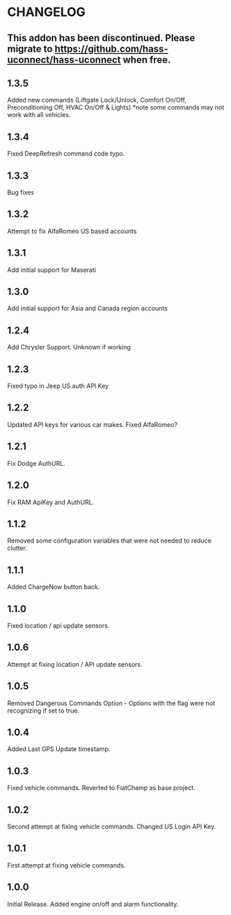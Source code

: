 # CHANGELOG

## This addon has been discontinued. Please migrate to https://github.com/hass-uconnect/hass-uconnect when free. 



## 1.3.5
Added new commands (Liftgate Lock/Unlock, Comfort On/Off, Preconditioning Off, HVAC On/Off & Lights) *note some commands may not work with all vehicles.
## 1.3.4
Fixed DeepRefresh command code typo.
## 1.3.3 
Bug fixes
## 1.3.2
Attempt to fix AlfaRomeo US based accounts
## 1.3.1
Add initial support for Maserati
## 1.3.0
Add initial support for Asia and Canada region accounts
## 1.2.4 
Add Chrysler Support. Unknown if working
## 1.2.3
Fixed typo in Jeep US auth API Key
## 1.2.2 
Updated API keys for various car makes. Fixed AlfaRomeo?
## 1.2.1 
Fix Dodge AuthURL. 
## 1.2.0 
Fix RAM ApiKey and AuthURL.
## 1.1.2 
Removed some configuration variables that were not needed to reduce clutter.
## 1.1.1 
Added ChargeNow button back.
## 1.1.0 
Fixed location / api update sensors.
## 1.0.6 
Attempt at fixing location / API update sensors.
## 1.0.5 
Removed Dangerous Commands Option - Options with the flag were not recognizing if set to true.
## 1.0.4 
Added Last GPS Update timestamp.
## 1.0.3 
Fixed vehicle commands. Reverted to FiatChamp as base project. 
## 1.0.2 
Second attempt at fixing vehicle commands. Changed US Login API Key.
## 1.0.1 
First attempt at fixing vehicle commands.
## 1.0.0 
Initial Release. Added engine on/off and alarm functionality. 
